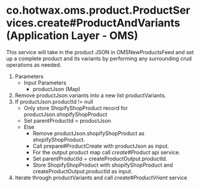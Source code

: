 # co.hotwax.oms.product.ProductServices.create#ProductAndVariants (Application Layer - OMS)
This service will take in the product JSON in OMSNewProductsFeed and set up a complete product and its variants by performing any surrounding crud operations as needed.
1. Parameters
    * Input Parameters
        * productJson (Map)
2. Remove productJson.variants into a new list productVariants.
3. If productJson.productId != null
    * Only store ShopifyShopProduct record for productJson.shopifyShopProduct
    * Set parentProductId = productJson
    * Else
        * Remove productJson.shopifyShopProduct as shopifyShopProduct.
        * Call prepare#ProductCreate with productJson as input.
        * For the output product map call *create#Product* api service.
        * Set parentProductId = createProductOutput.productId.
        * Store ShopifyShopProduct with shopifyShopProduct and createProductOutput.productId as input.
4. Iterate through productVariants and call *create#ProductVriant* service